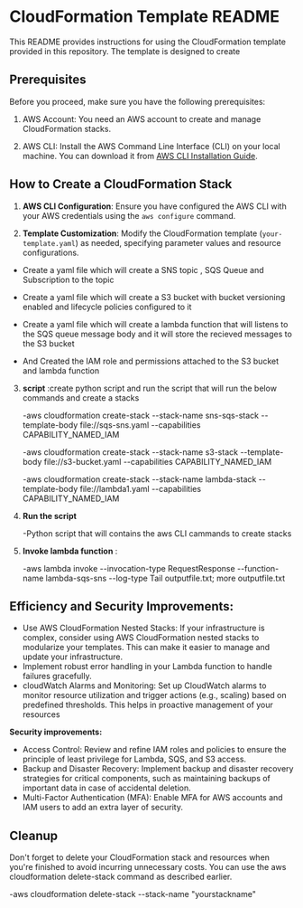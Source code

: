 # CloudFormation Template README

This README provides instructions for using the CloudFormation template provided in this repository. The template is designed to create 

## Prerequisites

Before you proceed, make sure you have the following prerequisites:

1. AWS Account: You need an AWS account to create and manage CloudFormation stacks.

2. AWS CLI: Install the AWS Command Line Interface (CLI) on your local machine. You can download it from [AWS CLI Installation Guide](https://aws.amazon.com/cli/).

## How to Create a CloudFormation Stack

1. **AWS CLI Configuration**: Ensure you have configured the AWS CLI with your AWS credentials using the `aws configure` command.

2. **Template Customization**: Modify the CloudFormation template (`your-template.yaml`) as needed, specifying parameter values and resource configurations.
   
  - Create a yaml file which will create a SNS topic , SQS Queue and Subscription to the topic
  
  - Create a yaml file which will create a S3 bucket with bucket versioning enabled and lifecycle policies configured to it
  
  - Create a yaml file which will create a lambda function that will listens to the SQS queue message body and it will store the recieved 
    messages to the S3 bucket
  
  - And Created the IAM role and permissions attached to the S3 bucket and lambda function
  
3. **script** :create python script and run the script that will run the below commands and create a stacks 

   -aws cloudformation create-stack --stack-name sns-sqs-stack --template-body file://sqs-sns.yaml --capabilities CAPABILITY_NAMED_IAM

   -aws cloudformation create-stack --stack-name s3-stack --template-body file://s3-bucket.yaml --capabilities CAPABILITY_NAMED_IAM

   -aws cloudformation create-stack --stack-name lambda-stack --template-body file://lambda1.yaml --capabilities CAPABILITY_NAMED_IAM

4. **Run the script**
   
   -Python script that will contains the aws CLI cammands to create stacks 

6. **Invoke lambda function** :

   -aws lambda invoke --invocation-type RequestResponse --function-name lambda-sqs-sns --log-type Tail outputfile.txt;  more outputfile.txt

## Efficiency and Security Improvements:

-  Use AWS CloudFormation Nested Stacks: If your infrastructure is complex, consider using AWS CloudFormation nested stacks to modularize your 
   templates. This can make it easier to manage and update your infrastructure.
-  Implement robust error handling in your Lambda function to handle failures gracefully.
-  cloudWatch Alarms and Monitoring: Set up CloudWatch alarms to monitor resource utilization and trigger actions (e.g., scaling) based on 
   predefined thresholds. This helps in proactive management of your resources
   
**Security improvements:**
-  Access Control:
   Review and refine IAM roles and policies to ensure the principle of least privilege for Lambda, SQS, and S3 access.
-  Backup and Disaster Recovery:
   Implement backup and disaster recovery strategies for critical components, such as maintaining backups of important data in case of accidental 
   deletion.
-  Multi-Factor Authentication (MFA): Enable MFA for AWS accounts and IAM users to add an extra layer of security.

## Cleanup

Don't forget to delete your CloudFormation stack and resources when you're finished to avoid incurring unnecessary costs. You can use the aws cloudformation delete-stack command as described earlier.

 -aws cloudformation delete-stack --stack-name "yourstackname"

